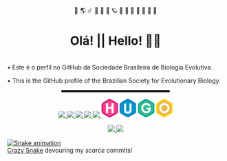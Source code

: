 <div align="center"> 🧬 🌎 ☄️ 🐠 🌵 🦕 🪐 🐛 🐋 🦠 🍄 🦇 🐸 🌌 </div>

<h1 align="center"> Olá! || Hello! 👋🤓 </h1>
<br/ >

<div align="justify">
• Este é o perfil no GitHub da Sociedade Brasileira de Biologia Evolutiva.
 </div>
</p>
<div align="justify"> 
• This is the GitHub profile of the Brazilian Society for Evolutionary Biology.
 </div>

 </div>
<div align="center">
<hr width="50%" style="height:5px;">

<a href="https://git-scm.com/"><img src="https://github.com/g-pacheco/g-pacheco/blob/main/Profile--GitHubAuxiliaryFiles/GitLogo.png" align="leth" width="40" />
<a href="https://github.com/"><img src="https://github.com/g-pacheco/g-pacheco/blob/main/Profile--GitHubAuxiliaryFiles/GitHubLogo.png" align="leth" width="40" />
<a href="https://www.rstudio.com/"><img src="https://github.com/g-pacheco/g-pacheco/blob/main/Profile--GitHubAuxiliaryFiles/RStudioLogo.png" align="leth" width="40" />
<a href="https://tidyverse.tidyverse.org"><img src="https://github.com/g-pacheco/g-pacheco/blob/main/Profile--GitHubAuxiliaryFiles/tidyverseLogo.png" align="leth" width="40" />
<a href="https://ggplot2.tidyverse.org/"><img src="https://github.com/g-pacheco/g-pacheco/blob/main/Profile--GitHubAuxiliaryFiles/ggplot2Logo.png" align="leth" width="40" />
<a href="https://gohugo.io/"><img src="https://github.com/g-pacheco/g-pacheco/blob/main/Profile--GitHubAuxiliaryFiles/HUGOLogo.png" align="leth" height="45.5" />

<img height="180em" src="https://github-readme-stats.vercel.app/api?username=sbbe-oficial&bg_color=00000000&text_color=B869AC&icon_color=EDEDED&title_color=EDEDED&hide_border=false&disable_animations=false&show_icons=true&include_all_commits=true" />
<img height="180em" src="https://github-readme-stats.vercel.app/api/top-langs/?username=sbbe-oficial&layout=compact&langs_count=10&bg_color=00000000&text_color=B869AC&title_color=EDEDED&hide_border=false&disable_animations=false&show_icons=true" />
</p>
 </div>

![Snake animation](https://github.com/g-pacheco/g-pacheco/blob/output/github-contribution-grid-snake.svg)  
[Crazy Snake](https://github.com/Platane/snk) devouring my _scarce_ commits!
